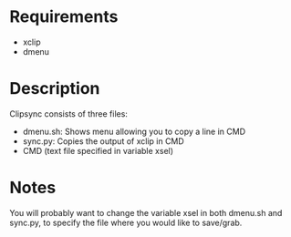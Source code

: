 # Requirements
* xclip
* dmenu

# Description
Clipsync consists of three files:
* dmenu.sh: Shows menu allowing you to copy a line in CMD
* sync.py: Copies the output of xclip in CMD
* CMD (text file specified in variable xsel)

# Notes
You will probably want to change the variable xsel in both dmenu.sh
and sync.py, to specify the file where you would like to save/grab.
